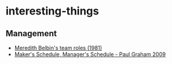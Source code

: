 # interesting-things

## Management 
- [Meredith Belbin's team roles (1981)](https://www.ifm.eng.cam.ac.uk/research/dmg/tools-and-techniques/belbins-team-roles/)
- [Maker's Schedule, Manager's Schedule - Paul Graham 2009](http://www.paulgraham.com/makersschedule.html)
